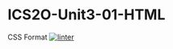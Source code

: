 # ICS2O-Unit3-01-HTML
CSS Format 
[![linter](https://github.com/<OWNER>/<REPOSITORY>/workflows/linter/badge.svg)](https://github.com/marketplace/actions/super-linter)
